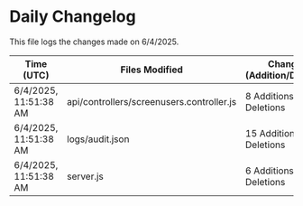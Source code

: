 # Daily Changelog

This file logs the changes made on 6/4/2025.

| Time (UTC)             | Files Modified                    | Changes (Addition/Deletion) |
|------------------------|-----------------------------------|-----------------------------|
| 6/4/2025, 11:51:38 AM | api/controllers/screenusers.controller.js | 8 Additions & 8 Deletions |
| 6/4/2025, 11:51:38 AM | logs/audit.json | 15 Additions & 15 Deletions |
| 6/4/2025, 11:51:38 AM | server.js | 6 Additions & 0 Deletions |
